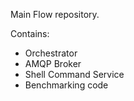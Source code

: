 Main Flow repository.

Contains:
- Orchestrator
- AMQP Broker
- Shell Command Service
- Benchmarking code
